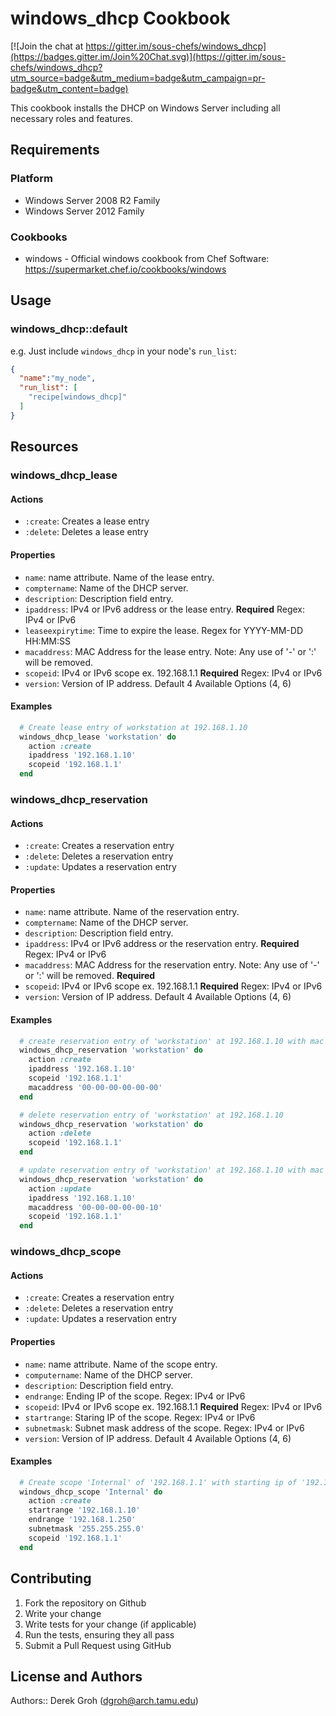 # windows_dhcp Cookbook
[![Join the chat at https://gitter.im/sous-chefs/windows_dhcp](https://badges.gitter.im/Join%20Chat.svg)](https://gitter.im/sous-chefs/windows_dhcp?utm_source=badge&utm_medium=badge&utm_campaign=pr-badge&utm_content=badge)

This cookbook installs the DHCP on Windows Server including all necessary roles and features.

## Requirements

### Platform

* Windows Server 2008 R2 Family
* Windows Server 2012 Family

### Cookbooks

* windows - Official windows cookbook from Chef Software: https://supermarket.chef.io/cookbooks/windows

## Usage

### windows_dhcp::default

e.g.
Just include `windows_dhcp` in your node's `run_list`:

```json
{
  "name":"my_node",
  "run_list": [
    "recipe[windows_dhcp]"
  ]
}
```

## Resources

### windows_dhcp_lease

#### Actions

* `:create`: Creates a lease entry
* `:delete`: Deletes a lease entry

#### Properties

* `name`: name attribute. Name of the lease entry.
* `comptername`: Name of the DHCP server.
* `description`: Description field entry.
* `ipaddress`: IPv4 or IPv6 address or the lease entry. **Required** Regex: IPv4 or IPv6
* `leaseexpirytime`: Time to expire the lease. Regex for YYYY-MM-DD HH:MM:SS
* `macaddress`: MAC Address for the lease entry. Note: Any use of '-' or ':' will be removed.
* `scopeid`: IPv4 or IPv6 scope ex. 192.168.1.1 **Required** Regex: IPv4 or IPv6
* `version`: Version of IP address.  Default 4 Available Options (4, 6)

#### Examples

```ruby
  # Create lease entry of workstation at 192.168.1.10
  windows_dhcp_lease 'workstation' do
    action :create
    ipaddress '192.168.1.10'
    scopeid '192.168.1.1'
  end
```

### windows_dhcp_reservation

#### Actions

* `:create`: Creates a reservation entry
* `:delete`: Deletes a reservation entry
* `:update`: Updates a reservation entry

#### Properties

* `name`: name attribute. Name of the reservation entry.
* `comptername`: Name of the DHCP server.
* `description`: Description field entry.
* `ipaddress`: IPv4 or IPv6 address or the reservation entry. **Required** Regex: IPv4 or IPv6
* `macaddress`: MAC Address for the reservation entry. Note: Any use of '-' or ':' will be removed. **Required**
* `scopeid`: IPv4 or IPv6 scope ex. 192.168.1.1 **Required** Regex: IPv4 or IPv6
* `version`: Version of IP address.  Default 4 Available Options (4, 6)

#### Examples

```ruby
  # create reservation entry of 'workstation' at 192.168.1.10 with mac address of '00-00-00-00-00-00'
  windows_dhcp_reservation 'workstation' do
    action :create
    ipaddress '192.168.1.10'
    scopeid '192.168.1.1'
    macaddress '00-00-00-00-00-00'
  end

  # delete reservation entry of 'workstation' at 192.168.1.10
  windows_dhcp_reservation 'workstation' do
    action :delete
    scopeid '192.168.1.1'
  end

  # update reservation entry of 'workstation' at 192.168.1.10 with mac address of '00-00-00-00-00-10'
  windows_dhcp_reservation 'workstation' do
    action :update
    ipaddress '192.168.1.10'
    macaddress '00-00-00-00-00-10'
    scopeid '192.168.1.1'
  end
```

### windows_dhcp_scope

#### Actions

* `:create`: Creates a reservation entry
* `:delete`: Deletes a reservation entry
* `:update`: Updates a reservation entry

#### Properties

* `name`: name attribute.  Name of the scope entry.
* `computername`: Name of the DHCP server.
* `description`: Description field entry.
* `endrange`: Ending IP of the scope. Regex: IPv4 or IPv6
* `scopeid`: IPv4 or IPv6 scope ex. 192.168.1.1 **Required** Regex: IPv4 or IPv6
* `startrange`: Staring IP of the scope.  Regex: IPv4 or IPv6
* `subnetmask`: Subnet mask address of the scope. Regex: IPv4 or IPv6
* `version`: Version of IP address.  Default 4 Available Options (4, 6)

#### Examples

```ruby
  # Create scope 'Internal' of '192.168.1.1' with starting ip of '192.168.1.10' and ending IP of '192.168.1.250'
  windows_dhcp_scope 'Internal' do
    action :create
    startrange '192.168.1.10'
    endrange '192.168.1.250'
    subnetmask '255.255.255.0'
    scopeid '192.168.1.1'
  end
```

## Contributing

1. Fork the repository on Github
2. Write your change
3. Write tests for your change (if applicable)
4. Run the tests, ensuring they all pass
5. Submit a Pull Request using GitHub

## License and Authors

Authors:: Derek Groh (<dgroh@arch.tamu.edu>)

